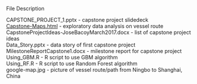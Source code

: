 
File Description

CAPSTONE_PROJECT_1.pptx	- capstone project slidedeck <br>
<a href="http://nbviewer.jupyter.org/github/anonyXmous/CapstoneProject/blob/master/Capstone-Maps.html">Capstone-Maps.html</a> -  exploratory data analysis on vessel route <br> 
CapstoneProjectIdeas-JoseBacoyMarch2017.docx -  list of capstone project ideas <br>
Data_Story.pptx	-  data story of first capstone project <br>
MilestoneReportCapstone1.docx - milestone report for capstone project <br>
Using_GBM.R -  R script to use GBM algorithm <br>
Using_RF.R	-  R script to use Random Forest algorithm <br>
google-map.jpg - picture of vessel route/path from Ningbo to Shanghai, China <br>
